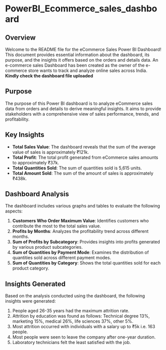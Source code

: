 # PowerBI_Ecommerce_sales_dashboard

## Overview
Welcome to the README file for the eCommerce Sales Power BI Dashboard! This document provides essential information about the dashboard, its purpose, and the insights it offers based on the orders and details data. An e-commerce sales Dashboard has been created as the owner of the e-commerce store wants to track and analyze online sales across India. **Kindly check the dashboard file uploaded**

## Purpose
The purpose of this Power BI dashboard is to analyze eCommerce sales data from orders and details to derive meaningful insights. It aims to provide stakeholders with a comprehensive view of sales performance, trends, and profitability.

## Key Insights
- **Total Sales Value**: The dashboard reveals that the sum of the average value of sales is approximately ₹121k.
- **Total Profit**: The total profit generated from eCommerce sales amounts to approximately ₹37k.
- **Total Quantities Sold**: The sum of quantities sold is 5,615 units.
- **Total Amount Sold**: The sum of the amount of sales is approximately ₹438k.

## Dashboard Analysis
The dashboard includes various graphs and tables to evaluate the following aspects:

1. **Customers Who Order Maximum Value**: Identifies customers who contribute the most to the total sales value.
2. **Profits by Months**: Analyzes the profitability trend across different months.
3. **Sum of Profits by Subcategory**: Provides insights into profits generated by various product subcategories.
4. **Sum of Quantities by Payment Mode**: Examines the distribution of quantities sold across different payment modes.
5. **Sum of Quantities by Category**: Shows the total quantities sold for each product category.

## Insights Generated
Based on the analysis conducted using the dashboard, the following insights were generated:

1. People aged 26-35 years had the maximum attrition rate.
2. Attrition by education was found as follows: Technical degree 13%, marketing 15%, medical 26%, life sciences 37%, other 5%.
3. Most attrition occurred with individuals with a salary up to ₹5k i.e. 163 people.
4. Most people were seen to leave the company after one-year duration.
5. Laboratory technicians felt the least satisfied with the job.


